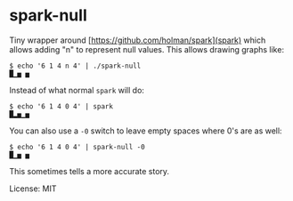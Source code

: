 # spark-null

Tiny wrapper around [https://github.com/holman/spark](spark) which allows adding "n" to represent null values. This allows drawing graphs like:

    $ echo '6 1 4 n 4' | ./spark-null
    █▁▅ ▅

Instead of what normal `spark` will do:

    $ echo '6 1 4 0 4' | spark
    █▂▅▁▅

You can also use a `-0` switch to leave empty spaces where 0's are as well:

    $ echo '6 1 4 0 4' | spark-null -0
    █▁▅ ▅

This sometimes tells a more accurate story.

License: MIT
